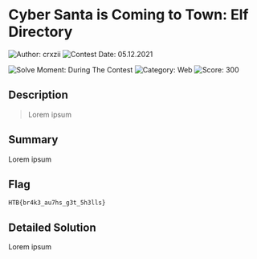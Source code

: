 # Cyber Santa is Coming to Town: Elf Directory

![Author: crxzii](https://img.shields.io/badge/Author-crxzii-blue.svg) ![Contest Date: 05.12.2021](https://img.shields.io/badge/Contest%20Date-05.12.2021-lightgrey.svg)

![Solve Moment: During The Contest](https://img.shields.io/badge/Solve%20Moment-During%20The%20Contest-brightgreen.svg) ![Category: Web](https://img.shields.io/badge/Category-Web-lightgrey.svg) ![Score: 300](https://img.shields.io/badge/Score-300-brightgreen.svg)

## Description

> Lorem ipsum


## Summary

Lorem ipsum

## Flag

```
HTB{br4k3_au7hs_g3t_5h3lls}
```

## Detailed Solution

Lorem ipsum
